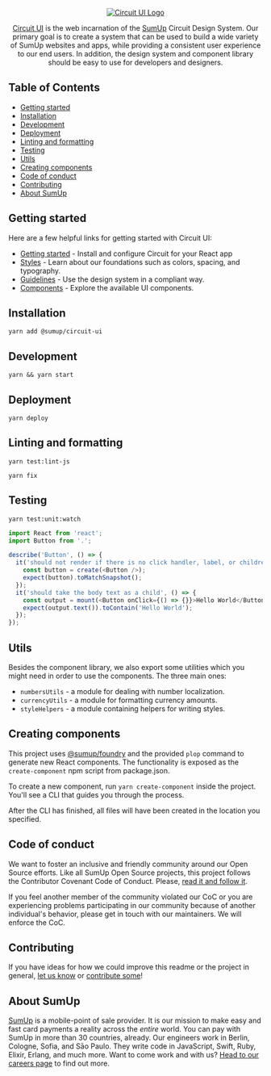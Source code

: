 <div align="center">

[![Circuit UI Logo](./.github/logo.png)](https://circuit.sumup.com)

[Circuit UI](https://circuit.sumup.com) is the web incarnation of the [SumUp](https://sumup.com) Circuit Design System. Our primary goal is to create a system that can be used to build a wide variety of SumUp websites and apps, while providing a consistent user experience to our end users. In addition, the design system and component library should be easy to use for developers and designers.

</div>

## Table of Contents <!-- omit in toc -->

- [Getting started](#getting-started)
- [Installation](#installation)
- [Development](#development)
- [Deployment](#deployment)
- [Linting and formatting](#linting-and-formatting)
- [Testing](#testing)
- [Utils](#utils)
- [Creating components](#creating-components)
- [Code of conduct](#code-of-conduct)
- [Contributing](#contributing)
- [About SumUp](#about-sumup)

## Getting started

Here are a few helpful links for getting started with Circuit UI:

- [Getting started](http://circuit.sumup.com/#/getting-started/developers) - Install and configure Circuit for your React app
- [Styles](http://circuit.sumup.com/#/styles/colors) - Learn about our foundations such as colors, spacing, and typography.
- [Guidelines](http://circuit.sumup.com/#/guidelines/content) - Use the design system in a compliant way.
- [Components](http://circuit.sumup.com/#/components/badge) - Explore the available UI components.

## Installation

```
yarn add @sumup/circuit-ui
```

## Development

```
yarn && yarn start
```

## Deployment

```
yarn deploy
```

## Linting and formatting

```
yarn test:lint-js

yarn fix
```

## Testing

```
yarn test:unit:watch
```

```javascript
import React from 'react';
import Button from '.';

describe('Button', () => {
  it('should not render if there is no click handler, label, or children', () => {
    const button = create(<Button />);
    expect(button).toMatchSnapshot();
  });
  it('should take the body text as a child', () => {
    const output = mount(<Button onClick={() => {}}>Hello World</Button>);
    expect(output.text()).toContain('Hello World');
  });
});
```

## Utils

Besides the component library, we also export some utilities which you
might need in order to use the components. The three main ones:

- `numbersUtils` - a module for dealing with number localization.
- `currencyUtils` - a module for formatting currency amounts.
- `styleHelpers` - a module containing helpers for writing styles.

## Creating components

This project uses [@sumup/foundry](https://www.npmjs.com/package/@sumup/foundry) and the provided `plop` command to generate new React components. The functionality is exposed as the `create-component` npm script from package.json.

To create a new component, run `yarn create-component` inside the project. You'll see a CLI that guides you through the process.

After the CLI has finished, all files will have been created in the location you specified.

## Code of conduct

We want to foster an inclusive and friendly community around our Open Source efforts. Like all SumUp Open Source projects, this project follows the Contributor Covenant Code of Conduct. Please, [read it and follow it](CODE_OF_CONDUCT.md).

If you feel another member of the community violated our CoC or you are experiencing problems participating in our community because of another individual's behavior, please get in touch with our maintainers. We will enforce the CoC.

## Contributing

If you have ideas for how we could improve this readme or the project in general, [let us know](https://github.com/sumup/circuit-ui/issues) or [contribute some](https://github.com/sumup/circuit-ui/edit/master/README.md)!

## About SumUp

[SumUp](https://sumup.com) is a mobile-point of sale provider. It is our mission to make easy and fast card payments a reality across the _entire_ world. You can pay with SumUp in more than 30 countries, already. Our engineers work in Berlin, Cologne, Sofia, and Sāo Paulo. They write code in JavaScript, Swift, Ruby, Elixir, Erlang, and much more. Want to come work and with us? [Head to our careers page](https://sumup.com/careers) to find out more.
